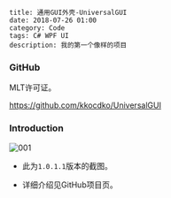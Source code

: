 ```
title: 通用GUI外壳-UniversalGUI
date: 2018-07-26 01:00
category: Code
tags: C# WPF UI
description: 我的第一个像样的项目
```

### GitHub

MLT许可证。

<https://github.com/kkocdko/UniversalGUI>

### Introduction

![001](/res/20180726-0100-001.webp)

* 此为`1.0.1.1`版本的截图。

* 详细介绍见GitHub项目页。
